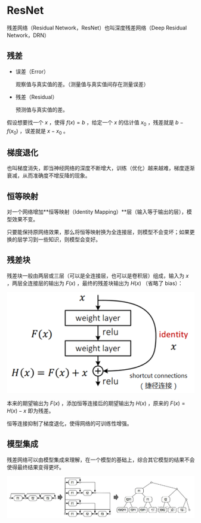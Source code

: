# ResNet

残差网络（Residual Network，ResNet）也叫深度残差网络（Deep Residual Network，DRN）

## 残差

- 误差（Error）

	观察值与真实值的差。（测量值与真实值间存在测量误差）

- 残差（Residual）

	预测值与真实值的差。

假设想要找一个 $x$ ，使得 $f(x) = b$ ，给定一个 $x$  的估计值 $x_0$ ，残差就是 $b-f(x_0)$ ，误差就是 $x - x_0$ 。

## 梯度退化

也叫梯度消失，即当神经网络的深度不断增大，训练（优化）越来越难，梯度逐渐衰减，从而准确度不增反降的现象。

## 恒等映射

对一个网络增加**恒等映射（Identity Mapping）**层（输入等于输出的层），模型效果不变。

只要能保持原网络效果，那么将恒等映射换为全连接层，则模型不会变坏；如果更换的层学习到一些知识，则模型会变好。

## 残差块

残差块一般由两层或三层（可以是全连接层，也可以是卷积层）组成，输入为 $x$ ，两层全连接层的输出为 $F(x)$ ，最终的残差块输出为 $H(x)$ （省略了 bias）：



![image-20220724103854425](images/ResNet/image-20220724103854425.png)

本来的期望输出为 $F(x)$ ，添加恒等连接后的期望输出为 $H(x)$ ，原来的 $F(x) = H(x) - x$  即为残差。

恒等连接抑制了梯度退化，使得网络的可训练性增强。

## 模型集成

残差网络可以由模型集成来理解，在一个模型的基础上，综合其它模型的结果不会使得最终结果变得更坏。

![image-20220725193146172](images/ResNet/image-20220725193146172.png)
